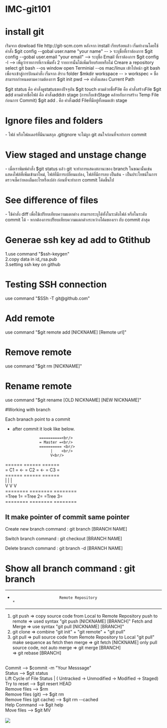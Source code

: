 # IMC-git101
<h1>install git</h1>
เร่ิมจาก dowload   file  http://git-scm.com
หลังจาก install เรียบร้อยแล้ว 
เริ่มทำงานโดยใช้คำสั่ง
$git config --gobal user.name "your name" -- > ระบุชื่อที่เราต้องการ
$git config --gobal user.email "your email" --> ระบุชื่อ Email ที่เราต้องการ
$git config -l --> เพื่ดูว่ารายการที่เราเพิ่มทั้ง 2 รายการนั้นได้เพิ่มเรียบร้อยหรือไม่
Creare a repository
select git bash --os window
open Terminial --os mac/linux
เข้าไปหน้า git bash เพื่อจะเข้าสู่การป้อนคำสั่ง 
เริ่มจาก ส้ราง folder 
$mkdir workspace -- > workspec = ชื่อสามารถกำหนดตามความต้องการ
$git init
pwd  --> คำสั่งแสดง Current Path

﻿$git status คือ คำสั่งดูstatusของปัจจุบัน
$git touch ตามด้วยชื่อFile คือ คำสั่งสร้างFile
$git add ตามด้วยชื่อไฟล์  คือ คำสั่งaddเข้า stage (การเก็บเข้าStage คล้ายกับการสร้าง Temp File ก่อนการ Commit)
$git add . คือ คำสั่งadd Fileที่มีอยู่ทั้งหมดเข้า stage

<h1>Ignore files and folders</h1>
- ไฟล์ หรือโฟลเดอร์ที่มีนามสกุล .gitignore จะไม่ถูก git สนใจก่อนที่จะทำการ commit

<h1>View staged and unstage change</h1>
- เมื่อเราพิมพ์คำสั่ง $git status แล้ว git จะทำการแสดงสถานะของ branch ในขณะนั้นเช่น แสดงไฟล์ที่เพิ่มเข้ามาใหม่, ไฟล์ที่มีการเปลี่ยนแปลง, ไฟล์ที่มีการลบ เป็นต้น
- เป็นประโยชน์ในการตรวจเช็คว่าหลงลืมอะไรหรือเปล่า ก่อนที่จะทำการ commit โค้ดขึ้นไป

<h1>See difference of files</h1>
- ใช้คำสั่ง diff เพื่อใช้เปรียบเทียบความแตกต่าง สามารถระบุได้ทั้งในระดับไฟล์ หรือในระดับ commit ได้
- หากต้องการเปรียบเทียบความแตกต่างระหว่างโค้ดของเรา กับ commit ล่าสุด

<h1>Generae ssh key ad add to Gtithub</h1>
1.use command "$ssh-keygen" <br/>
2.copy data in id_rsa.pub <br/>
3.setting ssh key on github <br/>

<h1>Testing SSH connection</h1>
use command "$SSh -T git@github.com" <br/>

<h1>Add remote</h1>
use command "$git remote add [NICKNAME] [Remote url]" <br/>

<h1>Remove remote</h1>
use command "$git rm [NICKNAME]" <br/>

<h1>Rename remote</h1>
use command "$git rename [OLD NICKNAME] [NEW NICKNAME]" <br/>

#Working with branch

Each branach point to a commit
- after commit it look like  below.

                  ==========<br/>
                  = Master =<br/>
                  ========== <br/>
                       |	<br/>
                       V<br/>
======    ======    ======<br/>
= C1 = <- = C2 = <- = C3 =<br/>
======    ======    ======<br/>
   |         |         |<br/>
   V	     V         V<br/>
======== ========  ========<br/>
=Tree 1= =Tree 2=  =Tree 3=<br/>
======== ========  ========<br/>

It make pointer of commit same pointer
----------------------------------------

Create new branch
command : git branch [BRANCH NAME]

Switch branch
command : git checkout [BRANCH NAME]

Delete branch
command : git branch -d [BRANCH NAME]

Show all branch
command : git branch
=======
******************************************************
*                          Remote Repository                                      *
******************************************************
1) git push => copy source code from Local to Remote Repository
    push to remote => used syntax "git push [NICKNAME] [BRANCH]"
    Fetch and Merge => use syntax "git pull [NICKNAME] [BRANCH]"
2) git clone => combine "git init" + "git remote" + "git pull" 
3) git pull => pull source code from Remote Repository to Local
    "git pull" make sequence as fetch then merge
    => git fetch [NICKNAME] only pull source code, not auto merge
    => git merge [BRANCH]  
	=> git rebase [BRANCH]  

<br/>
Commit --> $commit -m "Your Messsage"<br/>
Status --> $git status<br/>
Lift Cycle of File Status | ( Untracked -> Unmodified -> Modified -> Staged)<br/>
Try to reset --> $git resert HEAD <file><br/>
Remove files --> $rm <file><br/>
Remove files (git) --> $git rm <file><br/>
Remove files (git cache) --> $git rm --cached <file><br/>
Help Command --> $git help <COMMAND><br/>
Move files --> $git MV <NAME> <NEW NAME><br/>
<br/>

<img src="https://fbcdn-sphotos-e-a.akamaihd.net/hphotos-ak-xta1/v/t1.0-9/12106758_616016458545698_2281685477610694246_n.jpg?oh=397b045e98cb10671e962b84bacca812&oe=57577EAB&__gda__=1468672034_b063312705848bfcbd624b3c6a0ab18d"/>